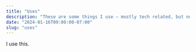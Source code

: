 ```yaml
---
title: "Uses"
description: "These are some things I use – mostly tech related, but not completely. This page will be a work in progress."
date: "2024-01-16T09:00:00-07:00"
slug: "uses"
---
```


I use this.
